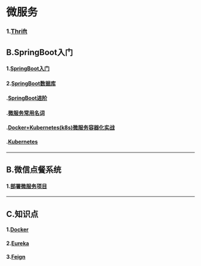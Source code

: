 # 微服务

### 1.[Thrift](doc/thrift.md)  






## B.SpringBoot入门    

#### 1.[SpringBoot入门](doc/springbootBasic.md)    

#### 2.[SpringBoot数据库](doc/springbootDB.md)  





#### .[SpringBoot进阶](doc/springBootProgress.md)  

#### .[微服务常用名词](doc/commonWord.md)  

#### .[Docker+Kubernetes(k8s)微服务容器化实战](doc/dockerK8s.md)  

#### .[Kubernetes](doc/Kubernetes.md)  

#### 



---

## B.微信点餐系统   

#### 1.[部署微服务项目](doc/order/deploy.md)



---

## C.知识点

#### 1.[Docker](doc/Docker.md)   

#### 2.[Eureka](doc/Eureka.md)  

#### 3.[Feign](doc/feign.md)  




